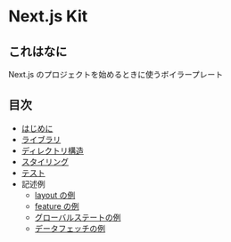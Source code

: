 # Next.js Kit

## これはなに

Next.js のプロジェクトを始めるときに使うボイラープレート

## 目次

- [はじめに](./docs/getting-started.md)
- [ライブラリ](./docs/libraries.md)
- [ディレクトリ構造](./docs/structure.md)
- [スタイリング](./docs/styling.md)
- [テスト](./docs/test.md)
- 記述例
  - [layout の例](./docs/example/layout.md)
  - [feature の例](./docs/example/feature.md)
  - [グローバルステートの例](./docs/example/global-state.md)
  - [データフェッチの例](./docs/example/data-fetch.md)
